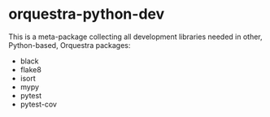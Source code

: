 # orquestra-python-dev
This is a meta-package collecting all development libraries needed in other, Python-based, 
Orquestra packages:

- black
- flake8
- isort
- mypy
- pytest
- pytest-cov
